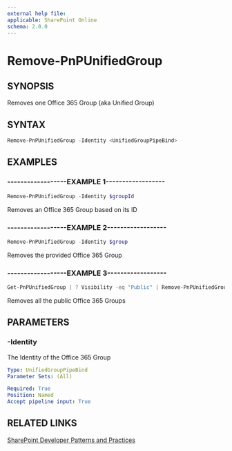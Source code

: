 ```yaml
---
external help file:
applicable: SharePoint Online
schema: 2.0.0
---
```

# Remove-PnPUnifiedGroup

## SYNOPSIS
Removes one Office 365 Group (aka Unified Group)

## SYNTAX 

```powershell
Remove-PnPUnifiedGroup -Identity <UnifiedGroupPipeBind>
```

## EXAMPLES

### ------------------EXAMPLE 1------------------
```powershell
Remove-PnPUnifiedGroup -Identity $groupId
```

Removes an Office 365 Group based on its ID

### ------------------EXAMPLE 2------------------
```powershell
Remove-PnPUnifiedGroup -Identity $group
```

Removes the provided Office 365 Group

### ------------------EXAMPLE 3------------------
```powershell
Get-PnPUnifiedGroup | ? Visibility -eq "Public" | Remove-PnPUnifiedGroup
```

Removes all the public Office 365 Groups

## PARAMETERS

### -Identity
The Identity of the Office 365 Group

```yaml
Type: UnifiedGroupPipeBind
Parameter Sets: (All)

Required: True
Position: Named
Accept pipeline input: True
```

## RELATED LINKS

[SharePoint Developer Patterns and Practices](https://aka.ms/sppnp)
